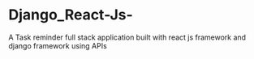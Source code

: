 # Django_React-Js-
A Task reminder full stack application built with react js framework and django framework using APIs 
